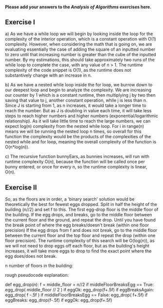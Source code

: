 #### Please add your answers to the ***Analysis of  Algorithms*** exercises here.

## Exercise I

a) As we have a while loop we will begin by looking inside the loop for the complexity of the interior operation, which is a constant operation with O(1) complexity.  However, when considering the math that is going on, we are evaluating essentially the case of adding the square of an inputted number to zero until that increasing number is greater than the cube of the inputted number.  By my estimations, this should take approximately two runs of the while loop to complete the case, with any value of n > 1.  The runtime complexity of the code snippet is O(1), as the runtime does not substantively change with an increase in n.


b) As we have a nested while loop inside the for loop, we burrow down to our deepest loop and begin to analyze the complexity.  We are increasing our counter by 1 which is a constant runtime, then multiplying j by two then saving that value to j, another constant operation, while j is less than n.  Since J is starting from 1, as n increases, it would take a longer time to reach the number.  But as J is doubling in value each time, it will take less steps to reach higher numbers and higher numbers (exponential/logarithmic relationship).  As it will take little time to reach the large numbers, we can expect log(n) complexity from the nested while loop.  For i in range(n) means we will be running the nested loop n times, so overall for this function the complexity would be the products of the complexities of the nested while and for loop, meaning the overall complexity of the function is O(n*log(n)).


c) The recursive function bunnyEars, as bunnies increases, will run with runtime complexity O(n), because the function will be called once per bunny entered, or once for every n, so the runtime complexity is linear, O(n).

## Exercise II

So, as the floors are in order, a 'binary search' solution would be theoretically the best for fewest eggs dropped. Split in half the height of the building (n//2) and set f to this. The first egg-drop floor is the middle floor of the building.
    If the egg drops, and breaks, go to the middle floor between the current floor and the ground, and repeat the drop. Until you have found the break point of where the egg breaks/doesn't break (within one floor precision)
    If the egg drops from f and does not break, go to the middle floor between the current floor and the top floor and repeat the drop (within one floor precision).
The runtime complexity of this search will be O(log(n)), as we will not need to drop eggs off each floor, but as the building's height increases, it will take more eggs to drop to find the exact point where the egg does/does not break.  

n number of floors in the building:

rough pseudocode explanation:

def egg_drop(n):
    f = middle_floor = n//2
    if middleFloorBreaksEgg == True:
        egg_drop( middle_floor // 2 )
        if eggOk:
            egg_drop(f+.5f)
        if eggBreaksAgain:
            egg_drop( f -.5f )
    if middleFloorBreaksEgg == False:
        egg_drop( f+.5f)
        if eggBreaks:
            egg_drop(f-.5f)
        if eggOk:
            egg_drop(f+.5f)